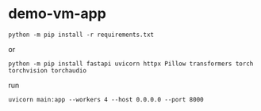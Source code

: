 # demo-vm-app

    python -m pip install -r requirements.txt

or

    python -m pip install fastapi uvicorn httpx Pillow transformers torch torchvision torchaudio

run

    uvicorn main:app --workers 4 --host 0.0.0.0 --port 8000
